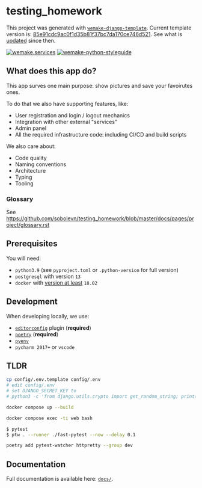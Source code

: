 # testing_homework

This project was generated with [`wemake-django-template`](https://github.com/wemake-services/wemake-django-template). Current template version is: [85e91cdc9ac0f1d35b81f37bc7da170ce746d521](https://github.com/wemake-services/wemake-django-template/tree/85e91cdc9ac0f1d35b81f37bc7da170ce746d521). See what is [updated](https://github.com/wemake-services/wemake-django-template/compare/85e91cdc9ac0f1d35b81f37bc7da170ce746d521...master) since then.


[![wemake.services](https://img.shields.io/badge/%20-wemake.services-green.svg?label=%20&logo=data%3Aimage%2Fpng%3Bbase64%2CiVBORw0KGgoAAAANSUhEUgAAABAAAAAQCAMAAAAoLQ9TAAAABGdBTUEAALGPC%2FxhBQAAAAFzUkdCAK7OHOkAAAAbUExURQAAAAAAAAAAAAAAAAAAAAAAAAAAAAAAAP%2F%2F%2F5TvxDIAAAAIdFJOUwAjRA8xXANAL%2Bv0SAAAADNJREFUGNNjYCAIOJjRBdBFWMkVQeGzcHAwksJnAPPZGOGAASzPzAEHEGVsLExQwE7YswCb7AFZSF3bbAAAAABJRU5ErkJggg%3D%3D)](https://wemake-services.github.io)
[![wemake-python-styleguide](https://img.shields.io/badge/style-wemake-000000.svg)](https://github.com/wemake-services/wemake-python-styleguide)


## What does this app do?

This app surves one main purpose: show pictures and save your favoirutes ones.

To do that we also have supporting features, like:
- User registration and login / logout mechanics
- Integration with other external "services"
- Admin panel
- All the required infrastructure code: including CI/CD and build scripts

We also care about:
- Code quality
- Naming conventions
- Architecture
- Typing
- Tooling

### Glossary

See https://github.com/sobolevn/testing_homework/blob/master/docs/pages/project/glossary.rst


## Prerequisites

You will need:

- `python3.9` (see `pyproject.toml` or `.python-version` for full version)
- `postgresql` with version `13`
- `docker` with [version at least](https://docs.docker.com/compose/compose-file/#compose-and-docker-compatibility-matrix) `18.02`


## Development

When developing locally, we use:

- [`editorconfig`](http://editorconfig.org/) plugin (**required**)
- [`poetry`](https://github.com/python-poetry/poetry) (**required**)
- [`pyenv`](https://github.com/pyenv/pyenv)
- `pycharm 2017+` or `vscode`


## TLDR

```bash
cp config/.env.template config/.env
# edit config/.env
# set DJANGO_SECRET_KEY to
# python3 -c 'from django.utils.crypto import get_random_string; print(get_random_string(50))'

docker compose up --build

docker compose exec -ti web bash

$ pytest
$ ptw . --runner ./fast-pytest --now --delay 0.1
```

```bash
poetry add pytest-watcher httpretty --group dev
```

## Documentation

Full documentation is available here: [`docs/`](docs).
